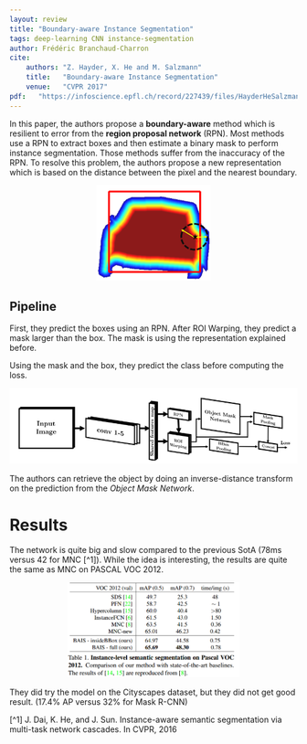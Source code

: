 ```yaml
---
layout: review
title: "Boundary-aware Instance Segmentation"
tags: deep-learning CNN instance-segmentation
author: Frédéric Branchaud-Charron
cite:
    authors: "Z. Hayder, X. He and M. Salzmann"
    title:   "Boundary-aware Instance Segmentation"
    venue:   "CVPR 2017"
pdf:   "https://infoscience.epfl.ch/record/227439/files/HayderHeSalzmannCVPR17.pdf"
---
```


In this paper, the authors propose a **boundary-aware** method which is resilient to error from the **region proposal network** (RPN). Most methods use a RPN to extract boxes and then estimate a binary mask to perform instance segmentation. Those methods suffer from the inaccuracy of the RPN.
To resolve this problem, the authors propose a new representation which is based on the distance between the pixel and the nearest boundary.

<div align="middle">
  <img src="/deep-learning/images/boundary-aware/annotation.png" width="200">
</div>

## Pipeline

First, they predict the boxes using an RPN. After ROI Warping, they predict a mask larger than the box. The mask is using the representation explained before.

Using the mask and the box, they predict the class before computing the loss.

 <div align="middle">
   <img src="/deep-learning/images/boundary-aware/model.png" width="600">
 </div>


The authors can retrieve the object by doing an inverse-distance transform on the prediction from the *Object Mask Network*.



# Results

The network is quite big and slow compared to the previous SotA (78ms versus 42 for MNC [^1]).
While the idea is interesting, the results are quite the same as MNC on PASCAL VOC 2012.

<div align="middle">
  <img src="/deep-learning/images/boundary-aware/pascal_res.png" width="300">
</div>

They did try the model on the Cityscapes dataset, but they did not get good result. (17.4% AP versus 32% for Mask R-CNN)


[^1] J. Dai, K. He, and J. Sun. Instance-aware semantic segmentation via multi-task network cascades. In CVPR, 2016
